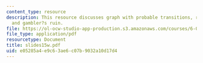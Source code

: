 ```yaml
---
content_type: resource
description: This resource discusses graph with probable transitions, random walks,
  and gambler?s ruin.
file: https://ol-ocw-studio-app-production.s3.amazonaws.com/courses/6-042j-mathematics-for-computer-science-fall-2005/e05285a4e9c63ae6c07b9032a10d17d4_slides15w.pdf
file_type: application/pdf
resourcetype: Document
title: slides15w.pdf
uid: e05285a4-e9c6-3ae6-c07b-9032a10d17d4
---
```

